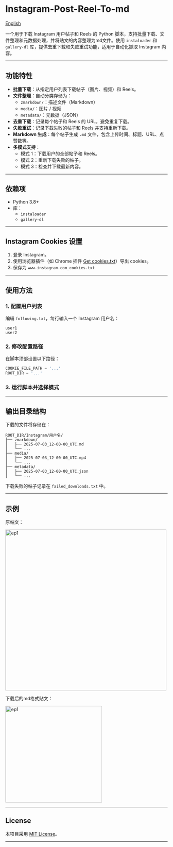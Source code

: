 # Instagram-Post-Reel-To-md

[English](README-EN.md)

一个用于下载 Instagram 用户帖子和 Reels 的 Python 脚本，支持批量下载、文件整理和元数据处理，并将贴文的内容整理为md文件。使用 `instaloader` 和 `gallery-dl` 库，提供去重下载和失败重试功能，适用于自动化抓取 Instagram 内容。

---

## 功能特性

- **批量下载**：从指定用户列表下载帖子（图片、视频）和 Reels。
- **文件整理**：自动分类存储为：
  - `zmarkdown/`：描述文件（Markdown）
  - `media/`：图片 / 视频
  - `metadata/`：元数据（JSON）
- **去重下载**：记录每个帖子和 Reels 的 URL，避免重复下载。
- **失败重试**：记录下载失败的帖子和 Reels 并支持重新下载。
- **Markdown 生成**：每个帖子生成 `.md` 文件，包含上传时间、标题、URL、点赞数等。
- **多模式支持**：
  - 模式 1：下载用户的全部帖子和 Reels。
  - 模式 2：重新下载失败的帖子。
  - 模式 3：检查并下载最新内容。

---

## 依赖项

- Python 3.8+
- 库：
  - `instaloader`
  - `gallery-dl`

---

## Instagram Cookies 设置

1. 登录 Instagram。
2. 使用浏览器插件（如 Chrome 插件 [Get cookies.txt](https://chromewebstore.google.com/detail/get-cookiestxt-locally/cclelndahbckbenkjhflpdbgdldlbecc)）导出 cookies。
3. 保存为 `www.instagram.com_cookies.txt`
---

## 使用方法

### 1. 配置用户列表

编辑 `following.txt`，每行输入一个 Instagram 用户名：

```
user1
user2
```

### 2. 修改配置路径

在脚本顶部设置以下路径：

```python
COOKIE_FILE_PATH = '...'
ROOT_DIR = '...'
```

### 3. 运行脚本并选择模式

---

## 输出目录结构

下载的文件将存储在：

```
ROOT_DIR/Instagram/用户名/
├── zmarkdown/
│   ├── 2025-07-03_12-00-00_UTC.md
│   └── ...
├── media/
│   ├── 2025-07-03_12-00-00_UTC.mp4
│   └── ...
├── metadata/
│   ├── 2025-07-03_12-00-00_UTC.json
│   └── ...
```

下载失败的帖子记录在 `failed_downloads.txt` 中。

---

## 示例

原帖文：

<img src="https://github.com/user-attachments/assets/f0d642f4-7281-43bf-a110-40ea55db0add" alt="ep1" width="500"/>

下载后的md格式贴文：

<img src="https://github.com/user-attachments/assets/96a70711-9140-4e89-892e-4fc925abc6de" alt="ep1" width="300"/>

---

## License

本项目采用 [MIT License](LICENSE)。

---
